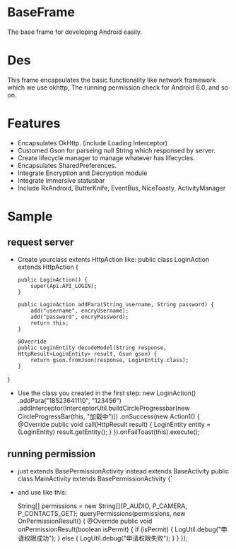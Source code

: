 # BaseFrame
  The base frame for developing Android easily.
  
# Des
  This frame encapsulates the basic functionality like network framework which we use okhttp, The running permission check for Android      6.0, and so on.
  
# Features
  * Encapsulates OkHttp. (include Loading Interceptor)
  * Customed Gson for parseing null String which responsed by server.
  * Create lifecycle manager to manage whatever has lifecycles.
  * Encapsulates SharedPreferences.
  * Integrate Encryption and Decryption module
  * Integrate immersive statusbar
  * Include RxAndroid, ButterKnife, EventBus, NiceToasty, ActivityManager
  
# Sample
## request server 
* Create yourclass extents HttpAction<E> like:
  public class LoginAction extends HttpAction<LoginEntity> {

      public LoginAction() {
          super(Api.API_LOGIN);
      }

      public LoginAction addPara(String username, String password) {
          add("username", encryUsername);
          add("password", encryPassword);
          return this;
      }

      @Override
      public LoginEntity decodeModel(String response, HttpResult<LoginEntity> result, Gson gson) {
          return gson.fromJson(response, LoginEntity.class);
      }
}
* Use the class you created in the first step:
  new LoginAction()
        .addPara("18523641110", "123456")
        .addInterceptor(InterceptorUtil.buildCircleProgressbar(new CircleProgressBar(this, "加载中")))
        .onSuccess(new Action1<HttpResult>() {
            @Override
            public void call(HttpResult result) {
                LoginEntity entity = (LoginEntity) result.getEntity();
            }
        }).onFailToast(this).execute();
        
## running permission
  
* just extends BasePermissionActivity instead extends BaseActivity
  public class MainActivity extends BasePermissionActivity {`
    
* and use like this:
    
  String[] permissions = new String[]{P_AUDIO, P_CAMERA, P_CONTACTS_GET};
  queryPermissions(permissions, new OnPermissionResult() {
      @Override
      public void onPermissionResult(boolean isPermit) {
          if (isPermit) {
              LogUtil.debug("申请权限成功");
          } else {
              LogUtil.debug("申请权限失败");
          }
      }
  });
  

